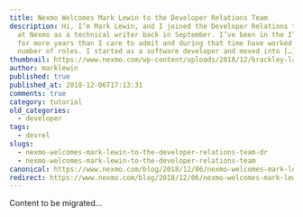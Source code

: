 ```yaml
---
title: Nexmo Welcomes Mark Lewin to the Developer Relations Team
description: Hi, I’m Mark Lewin, and I joined the Developer Relations team here
  at Nexmo as a technical writer back in September. I’ve been in the IT industry
  for more years than I care to admit and during that time have worked in a
  number of roles. I started as a software developer and moved into […]
thumbnail: https://www.nexmo.com/wp-content/uploads/2018/12/brackley-large.jpg
author: marklewin
published: true
published_at: 2018-12-06T17:13:31
comments: true
category: tutorial
old_categories:
  - developer
tags:
  - devrel
slugs:
  - nexmo-welcomes-mark-lewin-to-the-developer-relations-team-dr
  - nexmo-welcomes-mark-lewin-to-the-developer-relations-team
canonical: https://www.nexmo.com/blog/2018/12/06/nexmo-welcomes-mark-lewin-to-the-developer-relations-team-dr
redirect: https://www.nexmo.com/blog/2018/12/06/nexmo-welcomes-mark-lewin-to-the-developer-relations-team-dr
---
```

Content to be migrated...